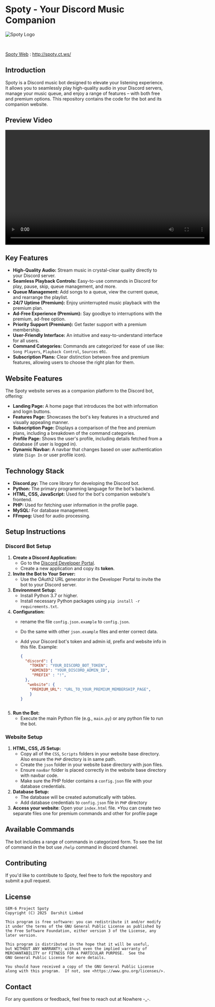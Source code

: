 # Spoty - Your Discord Music Companion

![Spoty Logo](SpotyWeb/favicon.ico)  <!-- Replace with your logo path -->

<br>

[Spoty Web](http://spoty.ct.ws/)  : http://spoty.ct.ws/
## Introduction

Spoty is a Discord music bot designed to elevate your listening experience. It allows you to seamlessly play high-quality audio in your Discord servers, manage your music queue, and enjoy a range of features – with both free and premium options. This repository contains the code for the bot and its companion website.

## Preview Video

<video width="640" height="360" controls autoplay loop >
  <source src="SpotyWeb/Media/SpotyHomePageAnimation.mp4" type="video/mp4">
  Your browser does not support the video tag.
</video>

## Key Features

*   **High-Quality Audio:** Stream music in crystal-clear quality directly to your Discord server.
*   **Seamless Playback Controls:** Easy-to-use commands in Discord for play, pause, skip, queue management, and more.
*   **Queue Management:** Add songs to a queue, view the current queue, and rearrange the playlist.
*   **24/7 Uptime (Premium):** Enjoy uninterrupted music playback with the premium plan.
*   **Ad-Free Experience (Premium):** Say goodbye to interruptions with the premium, ad-free option.
*   **Priority Support (Premium):** Get faster support with a premium membership.
*   **User-Friendly Interface:** An intuitive and easy-to-understand interface for all users.
*   **Command Categories:** Commands are categorized for ease of use like: `Song Players`, `Playback Control`, `Sources` etc.
*   **Subscription Plans:** Clear distinction between free and premium features, allowing users to choose the right plan for them.

## Website Features

The Spoty website serves as a companion platform to the Discord bot, offering:

*   **Landing Page:** A home page that introduces the bot with information and login buttons.
*   **Features Page:** Showcases the bot's key features in a structured and visually appealing manner.
*   **Subscription Page:** Displays a comparison of the free and premium plans, including a breakdown of the command categories.
*   **Profile Page:** Shows the user's profile, including details fetched from a database (if user is logged in).
*   **Dynamic Navbar:** A navbar that changes based on user authentication state (`Sign In` or user profile icon).

## Technology Stack

*   **Discord.py:** The core library for developing the Discord bot.
*   **Python:** The primary programming language for the bot's backend.
*   **HTML, CSS, JavaScript:** Used for the bot's companion website's frontend.
*   **PHP:** Used for fetching user information in the profile page.
*   **MySQL:** For database management.
*   **FFmpeg:** Used for audio processing.

## Setup Instructions

### Discord Bot Setup

1.  **Create a Discord Application:**
    *   Go to the [Discord Developer Portal](https://discord.com/developers/applications).
    *   Create a new application and copy its **token**.
2.  **Invite the Bot to Your Server:**
    *   Use the OAuth2 URL generator in the Developer Portal to invite the bot to your Discord server.
3.  **Environment Setup:**
    *   Install Python 3.7 or higher.
    *   Install necessary Python packages using `pip install -r requirements.txt`.
4.  **Configuration:**
    *   rename the file `config.json.example` to `config.json`.
    * Do the same with other `json.example` files and enter correct data.
    *   Add your Discord bot's token and admin id, prefix and website info in this file. Example:

        ```json
        {
          "discord": {
            "TOKEN": "YOUR_DISCORD_BOT_TOKEN",
            "ADMINID": "YOUR_DISCORD_ADMIN_ID",
             "PREFIX" : "!",
          },
           "website": {
            "PREMIUM_URL": "URL_TO_YOUR_PREMIUM_MEMBERSHIP_PAGE",
            }
        }
       ```
5.  **Run the Bot:**
    *   Execute the main Python file (e.g., `main.py`) or any python file to run the bot.

### Website Setup

1.  **HTML, CSS, JS Setup:**
    *   Copy all of the `CSS`, `Scripts` folders in your website base directory. Also ensure the `PHP` directory is in same path.
    *   Create the `json` folder in your website base directory with json files.
     *  Ensure `navBar` folder is placed correctly in the website base directory with navbar code.
    *   Make sure the PHP folder contains a `config.json` file with your database credentials.
2.  **Database Setup:**
    *   The database will be created automatically with tables.
    *   Add database credentials to `config.json` file in `PHP` directory
3.  **Access your website**: Open your `index.html` file.
    *You can create two separate files one for premium commands and other for profile page


## Available Commands

The bot includes a range of commands in categorized form. To see the list of command in the bot use `/help` command in discord channel.

## Contributing

If you'd like to contribute to Spoty, feel free to fork the repository and submit a pull request.

## License

    SEM-6 Project Spoty
    Copyright (C) 2025  Darshit Limbad

    This program is free software: you can redistribute it and/or modify
    it under the terms of the GNU General Public License as published by
    the Free Software Foundation, either version 3 of the License, any later version.

    This program is distributed in the hope that it will be useful,
    but WITHOUT ANY WARRANTY; without even the implied warranty of
    MERCHANTABILITY or FITNESS FOR A PARTICULAR PURPOSE.  See the
    GNU General Public License for more details.

    You should have received a copy of the GNU General Public License
    along with this program.  If not, see <https://www.gnu.org/licenses/>.

## Contact

For any questions or feedback, feel free to reach out at Nowhere -_-.